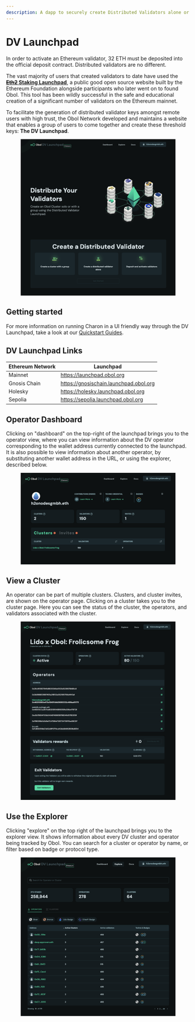 ```yaml
---
description: A dapp to securely create Distributed Validators alone or with a group.
---
```


# DV Launchpad

In order to activate an Ethereum validator, 32 ETH must be deposited into the official deposit contract. Distributed validators are no different.

The vast majority of users that created validators to date have used the [~~**Eth2**~~**&#x20;Staking Launchpad**](https://launchpad.ethereum.org/), a public good open source website built by the Ethereum Foundation alongside participants who later went on to found Obol. This tool has been wildly successful in the safe and educational creation of a significant number of validators on the Ethereum mainnet.

To facilitate the generation of distributed validator keys amongst remote users with high trust, the Obol Network developed and maintains a website that enables a group of users to come together and create these threshold keys: **The DV Launchpad**.

<figure><img src="../../.gitbook/assets/image (16) (1).png" alt=""><figcaption></figcaption></figure>

## Getting started

For more information on running Charon in a UI friendly way through the DV Launchpad, take a look at our [Quickstart Guides](../../run-a-dv/start/quickstart_overview.md).

## DV Launchpad Links

| Ethereum Network | Launchpad                              |
| ---------------- | -------------------------------------- |
| Mainnet          | https://launchpad.obol.org             |
| Gnosis Chain     | https://gnosischain.launchpad.obol.org |
| Holesky          | https://holesky.launchpad.obol.org     |
| Sepolia          | https://sepolia.launchpad.obol.org     |

## Operator Dashboard

Clicking on "dashboard" on the top-right of the launchpad brings you to the operator view, where you can view information about the DV operator corresponding to the wallet address currently connected to the launchpad. It is also possible to view information about another operator, by substituting another wallet address in the URL, or using the explorer, described below.

<figure><img src="../../.gitbook/assets/image (17).png" alt=""><figcaption></figcaption></figure>

## View a Cluster

An operator can be part of multiple clusters. Clusters, and cluster invites, are shown on the operator page. Clicking on a cluster takes you to the cluster page. Here you can see the status of the cluster, the operators, and validators associated with the cluster.

<figure><img src="../../.gitbook/assets/image (18).png" alt=""><figcaption></figcaption></figure>

## Use the Explorer

Clicking "explore" on the top right of the launchpad brings you to the explorer view. It shows information about every DV cluster and operator being tracked by Obol. You can search for a cluster or operator by name, or filter based on badge or protocol type.

<figure><img src="../../.gitbook/assets/image (19).png" alt=""><figcaption></figcaption></figure>
